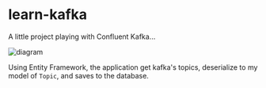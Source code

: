 # learn-kafka

A little project playing with Confluent Kafka...

![diagram](https://github.com/caicke/learn-kafka/assets/37307708/9549ffd8-8a3a-45d9-80fa-cb2fd64aa0fb)

Using Entity Framework, the application get kafka's topics, deserialize to my model of `Topic`, and saves to the database.
